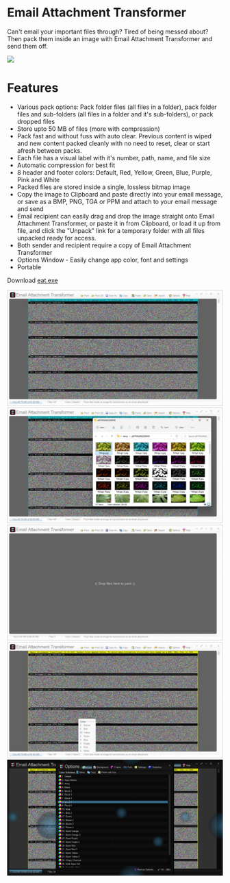 # Email Attachment Transformer
Can't email your important files through?  Tired of being messed about?  Then pack them inside an image with Email Attachment Transformer and send them off.

<img src="images/eat-animated.gif">

# Features
* Various pack options: Pack folder files (all files in a folder), pack folder files and sub-folders (all files in a folder and it's sub-folders), or pack dropped files
* Store upto 50 MB of files (more with compression)
* Pack fast and without fuss with auto clear.  Previous content is wiped and new content packed cleanly with no need to reset, clear or start afresh between packs.
* Each file has a visual label with it's number, path, name, and file size
* Automatic compression for best fit
* 8 header and footer colors: Default, Red, Yellow, Green, Blue, Purple, Pink and White
* Packed files are stored inside a single, lossless bitmap image
* Copy the image to Clipboard and paste directly into your email message, or save as a BMP, PNG, TGA or PPM and attach to your email message and send
* Email recipient can easily drag and drop the image straight onto Email Attachment Transformer, or paste it in from Clipboard, or load it up from file, and click the "Unpack" link for a temporary folder with all files unpacked ready for access.
* Both sender and recipient require a copy of Email Attachment Transformer
* Options Window - Easily change app color, font and settings
* Portable

Download <a href="src/eat.exe">eat.exe</a>

<img src="images/eat-screenshot.jpg">

<img src="images/eat-screenshot2.jpg">

<img src="images/eat-screenshot3.jpg">

<img src="images/eat-screenshot4.jpg">

<img src="images/eat-screenshot5.gif">

